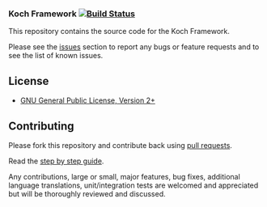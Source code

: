 ### Koch Framework [![Build Status](https://travis-ci.org/KSST/KF.png)](https://travis-ci.org/KSST/KF)

This repository contains the source code for the Koch Framework.

Please see the [issues](https://github.com/KSST/KF/issues) section to
report any bugs or feature requests and to see the list of known issues.

## License

* [GNU General Public License, Version 2+](http://www.gnu.org/licenses/gpl-2.0.html)

## Contributing

Please fork this repository and contribute back using
[pull requests](https://github.com/KSST/KF/pulls).

Read the [step by step guide](https://github.com/KSST/KF/Contributing.md).

Any contributions, large or small, major features, bug fixes, additional
language translations, unit/integration tests are welcomed and appreciated
but will be thoroughly reviewed and discussed.
